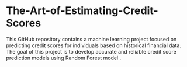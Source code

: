 # The-Art-of-Estimating-Credit-Scores
This GitHub repository contains a machine learning project focused on predicting credit scores for individuals based on historical financial data. The goal of this project is to develop accurate and reliable credit score prediction models using Random Forest model .
